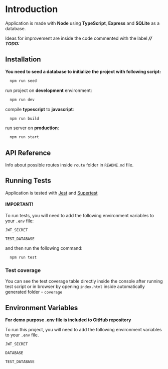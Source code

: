 # Introduction

Application is made with **Node** using **TypeScript**, **Express** and **SQLite** as a database.
<br>

Ideas for improvement are inside the code commented with the label **_// TODO:_**

## Installation

**You need to seed a database to initialize the project with following script:**

```bash
  npm run seed
```

run project on **development** environment:

```bash
  npm run dev
```

compile **typescript** to **javascript**:

```bash
  npm run build
```

run server on **production**:

```bash
  npm run start
```

## API Reference

Info about possible routes inside `route` folder in `README.md` file.

## Running Tests

Application is tested with [Jest](https://jestjs.io/) and [Supertest](https://www.npmjs.com/package/supertest)

#### IMPORTANT!

To run tests, you will need to add the following environment variables to your `.env` file:

`JWT_SECRET`

`TEST_DATABASE`

and then run the following command:

```bash
  npm run test
```

### Test coverage

You can see the test coverage table directly inside the console after running test script or in browser by opening `index.html` inside automatically generated folder - `coverage`

## Environment Variables

**For demo purpose .env file is included to GitHub repository**
<br>

To run this project, you will need to add the following environment variables to your `.env` file.

`JWT_SECRET`

`DATABASE`

`TEST_DATABASE`

